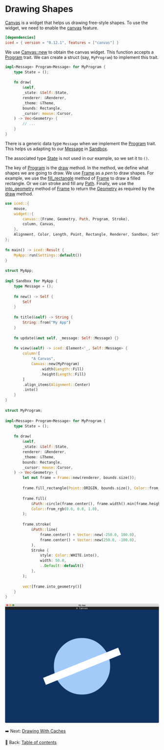 # Drawing Shapes

[Canvas](https://docs.rs/iced/0.12.1/iced/widget/canvas/struct.Canvas.html) is a widget that helps us drawing free-style shapes.
To use the widget, we need to enable the [canvas](https://docs.rs/crate/iced/0.12.1/features#canvas) feature.

```toml
[dependencies]
iced = { version = "0.12.1", features = ["canvas"] }
```

We use [Canvas::new](https://docs.rs/iced/0.12.1/iced/widget/canvas/struct.Canvas.html#method.new) to obtain the canvas widget.
This function accepts a [Program](https://docs.rs/iced/0.12.1/iced/widget/canvas/trait.Program.html) trait.
We can create a struct (say, `MyProgram`) to implement this trait.

```rust
impl<Message> Program<Message> for MyProgram {
    type State = ();

    fn draw(
        &self,
        _state: &Self::State,
        renderer: &Renderer,
        _theme: &Theme,
        bounds: Rectangle,
        _cursor: mouse::Cursor,
    ) -> Vec<Geometry> {
        // ...
    }
}
```

There is a generic data type `Message` when we implement the [Program](https://docs.rs/iced/0.12.1/iced/widget/canvas/trait.Program.html) trait.
This helps us adapting to our [Message](https://docs.rs/iced/0.12.1/iced/trait.Sandbox.html#associatedtype.Message) in [Sandbox](https://docs.rs/iced/0.12.1/iced/trait.Sandbox.html).

The associated type [State](https://docs.rs/iced/0.12.1/iced/widget/canvas/trait.Program.html#associatedtype.State) is not used in our example, so we set it to `()`.

The key of [Program](https://docs.rs/iced/0.12.1/iced/widget/canvas/trait.Program.html) is the [draw](https://docs.rs/iced/0.12.1/iced/widget/canvas/trait.Program.html#tymethod.draw) method.
In the method, we define what shapes we are going to draw.
We use [Frame](https://docs.rs/iced/0.12.1/iced/widget/canvas/enum.Frame.html) as a *pen* to draw shapes.
For example, we use the [fill_rectangle](https://docs.rs/iced/0.12.1/iced/widget/canvas/enum.Frame.html#method.fill_rectangle) method of [Frame](https://docs.rs/iced/0.12.1/iced/widget/canvas/enum.Frame.html) to draw a filled rectangle.
Or we can stroke and fill any [Path](https://docs.rs/iced/0.12.1/iced/widget/canvas/struct.Path.html).
Finally, we use the [into_geometry](https://docs.rs/iced/0.12.1/iced/widget/canvas/enum.Frame.html#method.into_geometry) method of [Frame](https://docs.rs/iced/0.12.1/iced/widget/canvas/enum.Frame.html) to return the [Geometry](https://docs.rs/iced/0.12.1/iced/widget/canvas/enum.Geometry.html) as required by the [draw](https://docs.rs/iced/0.12.1/iced/widget/canvas/trait.Program.html#tymethod.draw) method.

```rust
use iced::{
    mouse,
    widget::{
        canvas::{Frame, Geometry, Path, Program, Stroke},
        column, Canvas,
    },
    Alignment, Color, Length, Point, Rectangle, Renderer, Sandbox, Settings, Theme, Vector,
};

fn main() -> iced::Result {
    MyApp::run(Settings::default())
}

struct MyApp;

impl Sandbox for MyApp {
    type Message = ();

    fn new() -> Self {
        Self
    }

    fn title(&self) -> String {
        String::from("My App")
    }

    fn update(&mut self, _message: Self::Message) {}

    fn view(&self) -> iced::Element<'_, Self::Message> {
        column![
            "A Canvas",
            Canvas::new(MyProgram)
                .width(Length::Fill)
                .height(Length::Fill)
        ]
        .align_items(Alignment::Center)
        .into()
    }
}

struct MyProgram;

impl<Message> Program<Message> for MyProgram {
    type State = ();

    fn draw(
        &self,
        _state: &Self::State,
        renderer: &Renderer,
        _theme: &Theme,
        bounds: Rectangle,
        _cursor: mouse::Cursor,
    ) -> Vec<Geometry> {
        let mut frame = Frame::new(renderer, bounds.size());
        
        frame.fill_rectangle(Point::ORIGIN, bounds.size(), Color::from_rgb(0.0, 0.2, 0.4));

        frame.fill(
            &Path::circle(frame.center(), frame.width().min(frame.height()) / 4.0),
            Color::from_rgb(0.6, 0.8, 1.0),
        );

        frame.stroke(
            &Path::line(
                frame.center() + Vector::new(-250.0, 100.0),
                frame.center() + Vector::new(250.0, -100.0),
            ),
            Stroke {
                style: Color::WHITE.into(),
                width: 50.0,
                ..Default::default()
            },
        );

        vec![frame.into_geometry()]
    }
}
```

![Drawing Shapes](./pic/drawing_shapes.png)

:arrow_right:  Next: [Drawing With Caches](./drawing_with_caches.md)

:blue_book: Back: [Table of contents](./../README.md)
